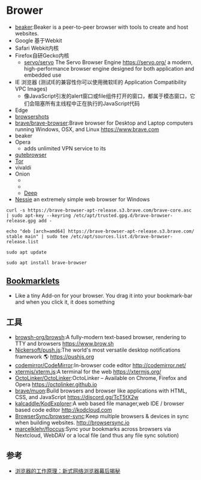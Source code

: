 # Brower

* [beaker](https://beakerbrowser.com/):Beaker is a peer-to-peer browser with tools to create and host websites.
* Google 基于Webkit
* Safari Webkit内核
* Firefox自研Gecko内核
    - [servo/servo](https://github.com/servo/servo) The Servo Browser Engine https://servo.org/ a modern, high-performance browser engine designed for both application and embedded use
* IE 浏览器 (测试IE的兼容性你可以使用微软IE的 Application Compatibility VPC Images)
    - 像JavaScript引发的alert窗口或file组件打开的窗口，都属于模态窗口，它们会阻塞所有主线程中正在执行的JavaScript代码
* Edge
* [browsershots](http://browsershots.org/)
* [brave/brave-browser](https://github.com/brave/brave-browser):Brave browser for Desktop and Laptop computers running Windows, OSX, and Linux <https://www.brave.com>
* beaker
* Opera
    - adds unlimited VPN service to its
* [qutebrowser](https://www.qutebrowser.org)
* [Tor](http://torproject.lu/)
* vivaldi
* Onion
    - [](https://onionbrowser.com/)
    - [](https://tor-browser.en.softonic.com/mac)
    - [Deep](https://github.com/mr-likar/DeepWeb)
* [Nessie](https://www.radsix.com/) an extremely simple web browser for Windows

```
curl -s https://brave-browser-apt-release.s3.brave.com/brave-core.asc | sudo apt-key --keyring /etc/apt/trusted.gpg.d/brave-browser-release.gpg add -

echo "deb [arch=amd64] https://brave-browser-apt-release.s3.brave.com/ stable main" | sudo tee /etc/apt/sources.list.d/brave-browser-release.list

sudo apt update

sudo apt install brave-browser
```

## [Bookmarklets](https://www.ph-uhl.com/0010-Bookmarklets/)

* Like a tiny Add-on for your browser. You drag it into your bookmark-bar and when you click it, it does something

## 工具

* [browsh-org/browsh](https://github.com/browsh-org/browsh):A fully-modern text-based browser, rendering to TTY and browsers <https://www.brow.sh>
* [Nickersoft/push.js](https://github.com/Nickersoft/push.js):The world's most versatile desktop notifications framework 🌎 <https://pushjs.org>
* [codemirror/CodeMirror](https://github.com/codemirror/CodeMirror):In-browser code editor <http://codemirror.net/>
* [xtermjs/xterm.js](https://github.com/xtermjs/xterm.js):A terminal for the web <https://xtermjs.org/>
* [OctoLinker/OctoLinker](OctoLinker/OctoLinker):OctoLinker – Available on Chrome, Firefox and Opera <https://octolinker.github.io>
* [brave/muon](https://github.com/brave/muon):Build browsers and browser like applications with HTML, CSS, and JavaScript https://discord.gg/TcT5tX2w
* [kalcaddle/KodExplorer](https://github.com/kalcaddle/KodExplorer):A web based file manager,web IDE / browser based code editor http://kodcloud.com
* [BrowserSync/browser-sync](https://github.com/BrowserSync/browser-sync):Keep multiple browsers & devices in sync when building websites. http://browsersync.io
* [marcelklehr/floccus](https://github.com/marcelklehr/floccus):Sync your bookmarks across browsers via Nextcloud, WebDAV or a local file (and thus any file sync solution)

## 参考

* [浏览器的工作原理：新式网络浏览器幕后揭秘](https://www.html5rocks.com/en/tutorials/internals/howbrowserswork/)
